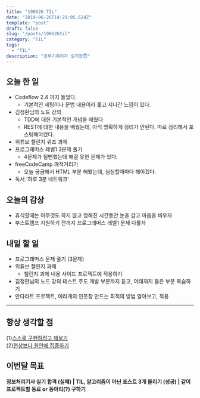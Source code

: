 ```yaml
---
title: "190626 TIL"
date: "2019-06-26T14:29:05.624Z"
template: "post"
draft: false
slug: "/posts/190626til"
category: "TIL"
tags:
  - "TIL"
description: "공부기록이자 일기장😇"
---
```


## 오늘 한 일

- Codeflow 2.4 까지 들었다.
  - 기본적인 세팅이나 문법 내용이라 훑고 지나간 느낌이 있다.
- 김정환님의 노드 강의
  - TDD에 대한 기본적인 개념을 배웠다
  - REST에 대한 내용을 배웠는데, 아직 명확하게 정리가 안된다. 따로 정리해서 포스팅해야겠다.
- 위튜브 챌린지 퀴즈 과제
- 프로그래머스 레벨1 3문제 풀기
  - 4문제가 될뻔했는데 해결 못한 문제가 있다.
- freeCodeCamp 깨작거리기
  - 오늘 궁금해서 HTML 부분 해봤는데, 심심할때마다 해야겠다.
- 독서 '하루 3분 네트워크'

## 오늘의 감상

- 휴식할때는 아무것도 하지 않고 정해진 시간동안 눈을 감고 마음을 비우자
- 부스트캠프 지원하기 전까지 프로그래머스 레벨1 문제 다풀자

## 내일 할 일

- 프로그래머스 문제 풀기 (3문제)
- 위튜브 챌린지 과제
  - 챌린지 과제 내용 사이드 프로젝트에 적용하기
- 김정환님의 노드 강의 테스트 주도 개발 부분까지 듣고, 여태까지 들은 부분 복습하기
- 만다라트 프로젝트, 여러개의 인풋창 만드는 최적의 방법 알아보고, 적용

---



## 항상 생각할 점

(1)<u>스스로 구현하려고 해보기</u> <br>(2)<u>현상보다 원인에 집중하기</u>

## 이번달 목표

**정보처리기사 실기 합격 (실패) | TIL, 알고리즘이 아닌 포스트 3개 올리기 (성공) | 같이 프로젝트할 동료 or 동아리(?) 구하기**

